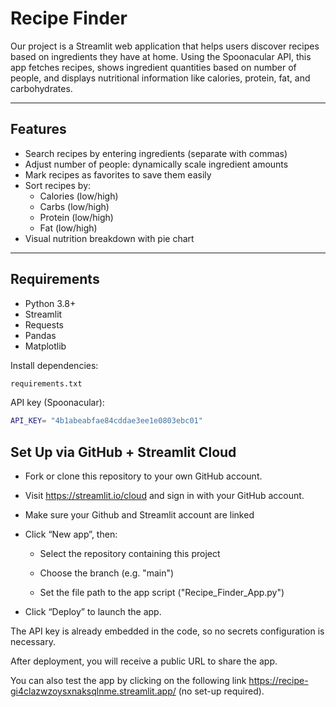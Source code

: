 # Recipe Finder

Our project is a Streamlit web application that helps users discover recipes based on ingredients they have at home. Using the Spoonacular API, this app fetches recipes, shows ingredient quantities based on number of people, and displays nutritional information like calories, protein, fat, and carbohydrates.

---

## Features

- Search recipes by entering ingredients (separate with commas)
- Adjust number of people: dynamically scale ingredient amounts
- Mark recipes as favorites to save them easily
- Sort recipes by:
  - Calories (low/high)
  - Carbs (low/high)
  - Protein (low/high)
  - Fat (low/high)
- Visual nutrition breakdown with pie chart

---

## Requirements

- Python 3.8+
- Streamlit
- Requests
- Pandas
- Matplotlib

Install dependencies:

```bash
requirements.txt
```

API key (Spoonacular):

```bash
API_KEY= "4b1abeabfae84cddae3ee1e0803ebc01"
```

## Set Up via GitHub + Streamlit Cloud

- Fork or clone this repository to your own GitHub account.

- Visit https://streamlit.io/cloud and sign in with your GitHub account.

- Make sure your Github and Streamlit account are linked

- Click “New app”, then:

    - Select the repository containing this project

    - Choose the branch (e.g. "main")

    - Set the file path to the app script ("Recipe_Finder_App.py")

- Click “Deploy” to launch the app.

The API key is already embedded in the code, so no secrets configuration is necessary.

After deployment, you will receive a public URL to share the app.

You can also test the app by clicking on the following link https://recipe-gi4clazwzoysxnaksqlnme.streamlit.app/ (no set-up required).
